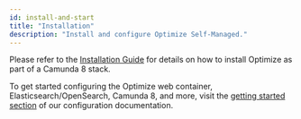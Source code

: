 ```yaml
---
id: install-and-start
title: "Installation"
description: "Install and configure Optimize Self-Managed."
---
```


Please refer to the [Installation Guide]($docs$/self-managed/setup/overview/) for details on how to install Optimize as part of a Camunda 8 stack.

To get started configuring the Optimize web container, Elasticsearch/OpenSearch, Camunda 8, and more, visit the [getting started section](./configuration/getting-started.md) of our configuration documentation.
